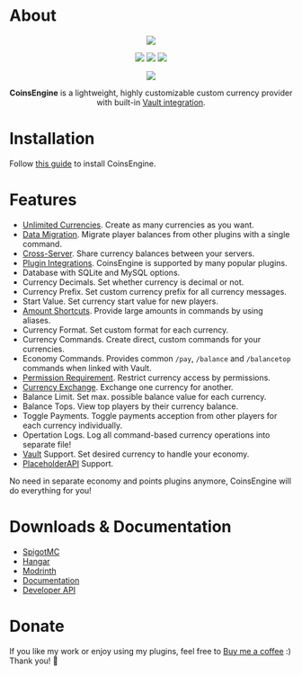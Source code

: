 # About
<div align="center">
  <img src="https://i.imgur.com/l25IJgi.png">
  
  <a href="https://discord.gg/EwNFGsnGaW"><img src="https://i.imgur.com/oJLlroF.png"></a>
  <a href="https://ko-fi.com/nightexpress"><img src="https://i.imgur.com/fxoe3Xr.png"></a>
  <a href="https://nightexpressdev.com/coinsengine/"><img src="https://i.imgur.com/gCaEmxj.png"></a>
  
  ![](https://repo.nightexpressdev.com/api/badge/latest/releases/su/nightexpress/coinsengine/CoinsEngine?color=40c14a&name=CoinsEngine&prefix=v)

**CoinsEngine** is a lightweight, highly customizable custom currency provider with built-in [Vault integration](https://nightexpressdev.com/coinsengine/hooks/vault/).
</div>

# Installation
Follow [this guide](https://nightexpressdev.com/coinsengine/start/) to install CoinsEngine.

# Features
- [Unlimited Currencies](https://nightexpressdev.com/coinsengine/configuration/currencies/). Create as many currencies as you want.
- [Data Migration](https://nightexpressdev.com/coinsengine/migration/). Migrate player balances from other plugins with a single command.
- [Cross-Server](https://nightexpressdev.com/coinsengine/configuration/cross-server/). Share currency balances between your servers.
- [Plugin Integrations](https://nightexpressdev.com/coinsengine/hooks/plugins/). CoinsEngine is supported by many popular plugins.
- Database with SQLite and MySQL options.
- Currency Decimals. Set whether currency is decimal or not.
- Currency Prefix. Set custom currency prefix for all currency messages.
- Start Value. Set currency start value for new players.
- [Amount Shortcuts](https://nightexpressdev.com/nightcore/configuration/number-formation/#number-shortcuts). Provide large amounts in commands by using aliases.
- Currency Format. Set custom format for each currency.
- Currency Commands. Create direct, custom commands for your currencies.
- Economy Commands. Provides common `/pay`, `/balance` and `/balancetop` commands when linked with Vault.
- [Permission Requirement](https://nightexpressdev.com/coinsengine/permissions/). Restrict currency access by permissions.
- [Currency Exchange](https://nightexpressdev.com/coinsengine/configuration/exchange/). Exchange one currency for another.
- Balance Limit. Set max. possible balance value for each currency.
- Balance Tops. View top players by their currency balance.
- Toggle Payments. Toggle payments acception from other players for each currency individually.
- Opertation Logs. Log all command-based currency operations into separate file!
- [Vault](https://nightexpressdev.com/coinsengine/hooks/vault/) Support. Set desired currency to handle your economy.
- [PlaceholderAPI](https://nightexpressdev.com/coinsengine/hooks/placeholder_api/) Support.


No need in separate economy and points plugins anymore, CoinsEngine will do everything for you!

# Downloads & Documentation
- [SpigotMC](https://spigotmc.org/resources/84121/)
- [Hangar](https://hangar.papermc.io/NightExpress/CoinsEngine)
- [Modrinth](https://modrinth.com/plugin/coinsengine)
- [Documentation](https://nightexpressdev.com/coinsengine/)
- [Developer API](https://nightexpressdev.com/coinsengine/developer-api/)

# Donate
If you like my work or enjoy using my plugins, feel free to [Buy me a coffee](https://ko-fi.com/nightexpress) :) Thank you! 🧡
